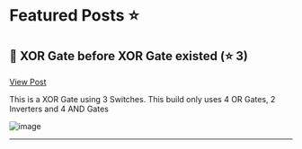 # Featured Posts ⭐

## 🥇 XOR Gate before XOR Gate existed (⭐ 3)
[View Post](https://discord.com/channels/1407297283220836372/1409159643846148127/1409159643846148127)

This is a XOR Gate using 3 Switches. This build only uses 4 OR Gates, 2 Inverters and 4 AND Gates


![image](https://cdn.discordapp.com/attachments/1409159643846148127/1409159644219179078/image.png?ex=68ae57f0&is=68ad0670&hm=52cd38c13fb4e1932faa9f082542c9f73f2e2db627ddd1db1654226ab9cd1d42&)

---
